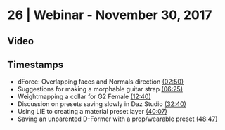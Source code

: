 # 26 | Webinar - November 30, 2017
## Video
<div class="responsive-container"><div id="player"></div></div>
<script>
      var tag = document.createElement('script');
      tag.src = "https://www.youtube.com/iframe_api";
      var firstScriptTag = document.getElementsByTagName('script')[0];
      firstScriptTag.parentNode.insertBefore(tag, firstScriptTag);
      var player;
      function onYouTubeIframeAPIReady() {
        player = new YT.Player('player', {
          videoId: 'TjVcBnZQ9ys',
        });
      }
    
    function setCurrentTime(slideNum) {
    var object = [170, 385, 760, 1960, 2407, 2927]
    player.seekTo(object[slideNum]);
  }
</script>
    
## Timestamps
* dForce: Overlapping faces and Normals direction <a href="javascript:void(0);" onclick="setCurrentTime(0)">(02:50)</a>
* Suggestions for making a morphable guitar strap <a href="javascript:void(0);" onclick="setCurrentTime(1)">(06:25)</a>
* Weightmapping a collar for G2 Female <a href="javascript:void(0);" onclick="setCurrentTime(2)">(12:40)</a>
* Discussion on presets saving slowly in Daz Studio <a href="javascript:void(0);" onclick="setCurrentTime(3)">(32:40)</a>
* Using LIE to creating a material preset layer <a href="javascript:void(0);" onclick="setCurrentTime(4)">(40:07)</a>
* Saving an unparented D-Former with a prop/wearable preset <a href="javascript:void(0);" onclick="setCurrentTime(5)">(48:47)</a>
